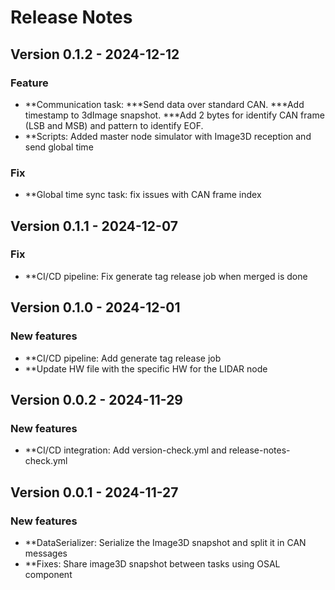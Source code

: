 # Release Notes

## Version 0.1.2 - 2024-12-12

###  Feature
- **Communication task: 
        ***Send data over standard CAN.
        ***Add timestamp to 3dImage snapshot.
        ***Add 2 bytes for identify CAN frame (LSB and MSB) and pattern to identify EOF. 
- **Scripts: Added master node simulator with Image3D reception and send global time
###  Fix
- **Global time sync task: fix issues with CAN frame index 

## Version 0.1.1 - 2024-12-07

###  Fix
- **CI/CD pipeline: Fix generate tag release job when merged is done

## Version 0.1.0 - 2024-12-01

###  New features
- **CI/CD pipeline: Add generate tag release job
- **Update HW file with the specific HW for the LIDAR node

## Version 0.0.2 - 2024-11-29

###  New features
- **CI/CD integration: Add version-check.yml and release-notes-check.yml

## Version 0.0.1 - 2024-11-27

###  New features
- **DataSerializer: Serialize the Image3D snapshot and split it in CAN messages
- **Fixes: Share image3D snapshot between tasks using OSAL component

